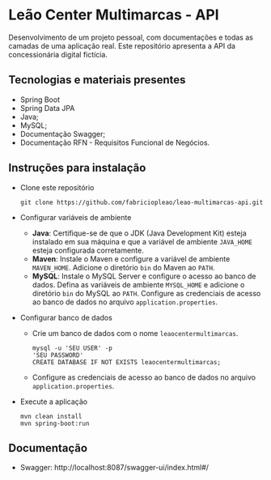 # Leão Center Multimarcas - API
Desenvolvimento de um projeto pessoal, com documentações e todas as camadas de uma aplicação real. Este repositório apresenta a API da concessionária digital fictícia.

## Tecnologias e materiais presentes
 - Spring Boot
 - Spring Data JPA
 - Java;
 - MySQL;
 - Documentação Swagger;
 - Documentação RFN - Requisitos Funcional de Negócios.

## Instruções para instalação
 - Clone este repositório
   
       git clone https://github.com/fabriciopleao/leao-multimarcas-api.git
 
 - Configurar variáveis de ambiente
   - **Java**: Certifique-se de que o JDK (Java Development Kit) esteja instalado em sua máquina e que a variável de ambiente `JAVA_HOME` esteja configurada corretamente.
   - **Maven**: Instale o Maven e configure a variável de ambiente `MAVEN_HOME`. Adicione o diretório `bin` do Maven ao `PATH`.
   - **MySQL**: Instale o MySQL Server e configure o acesso ao banco de dados. Defina as variáveis de ambiente `MYSQL_HOME` e adicione o diretório `bin` do MySQL ao `PATH`. Configure as credenciais de acesso ao banco de dados no arquivo `application.properties`.
 - Configurar banco de dados
   - Crie um banco de dados com o nome `leaocentermultimarcas`.

         mysql -u 'SEU USER' -p
         'SEU PASSWORD'
         CREATE DATABASE IF NOT EXISTS leaocentermultimarcas;
     
   - Configure as credenciais de acesso ao banco de dados no arquivo `application.properties`.
  - Execute a aplicação

        mvn clean install
        mvn spring-boot:run

## Documentação
  - Swagger: http://localhost:8087/swagger-ui/index.html#/
    
